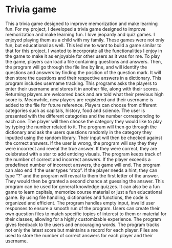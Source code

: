 # Trivia game
This a trivia game designed to improve memorization and make learning fun.
For my project, I developed a trivia game designed to improve memorization and make learning fun. I love jeopardy and quiz games. I enjoyed playing them as a child with my family. These games were not only fun, but educational as well. This led me to want to build a game similar to that for this project. I wanted to incorporate all the functionalities I enjoy in the game to make it as enjoyable for other users as it was for me. To play the game, players can load a file containing questions and answers. Then, the program will go through the file line by line, and will identify the questions and answers by finding the position of the question mark. It will then store the questions and their respective answers in a dictionary. This program includes username tracking. This programs asks the players to enter their username and stores it in another file, along with their scores. Returning players are welcomed back and are told what their previous high score is. Meanwhile, new players are registered and their username is added to the file for future reference. Players can choose from different categories such as capitals, history, food and science. The user is presented with the different categories and the number corresponding to each one. The player will then choose the category they would like to play by typing the number related to it. The program will then go through the dictionary and ask the users questions randomly in the category they inputted using the random library. Their input will then be checked against the correct answers. If the user is wrong, the program will say they they were incorrect and reveal the true answer. If they were correct, they are celebrated with a star to add enticing visuals. The program keeps track of the number of correct and incorrect answers. If the player exceeds a predefined number of incorrect answers, the game will end. The program can also end if the user types “stop”. If the player needs a hint, they can type “?” and the program will reveal to them the first letter of the answer. They would then be granted a second chance at guessing the answer. This program can be used for general knowledge quizzes. It can also be a fun game to learn capitals, memorize course material or just a fun educational game. By using file handling, dictionaries and functions, the code is organized and efficient. The program handles empty input, invalid user responses to ensure a smooth run of the program. Users can create their own question files to match specific topics of interest to them or material for their classes, allowing for a highly customizable experience. The program gives feedback to the users and encouraging words. The program tracks not only the latest score but maintains a record for each player. Files are used to store the number of correct answers for each player and their username.
